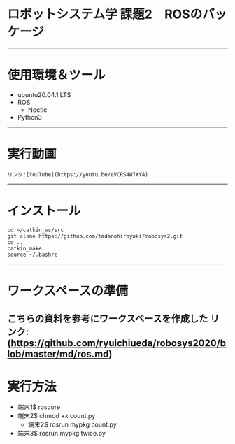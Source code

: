 # ロボットシステム学 課題2　ROSのパッケージ  
---
# 使用環境＆ツール
* ubuntu20.04.1 LTS  
* ROS  
  * Noetic  
* Python3  
---  
# 実行動画
    リンク:[YouTube](https://youtu.be/eVCRS4W7XYA)  
---  
# インストール
```
cd ~/catkin_ws/src
git clone https://github.com/tadanohiroyuki/robosys2.git
cd ..
catkin_make
source ~/.bashrc
```  
---  
# ワークスペースの準備  
こちらの資料を参考にワークスペースを作成した
    リンク:(https://github.com/ryuichiueda/robosys2020/blob/master/md/ros.md)
---  
# 実行方法  

* 端末1$ roscore  
* 端末2$ chmod +x count.py  
    * 端末2$ rosrun mypkg count.py  
* 端末3$ rosrun mypkg twice.py
